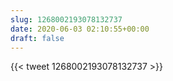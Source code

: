 ```yaml
---
slug: 1268002193078132737
date: 2020-06-03 02:10:55+00:00
draft: false
---
```


{{< tweet 1268002193078132737 >}}

